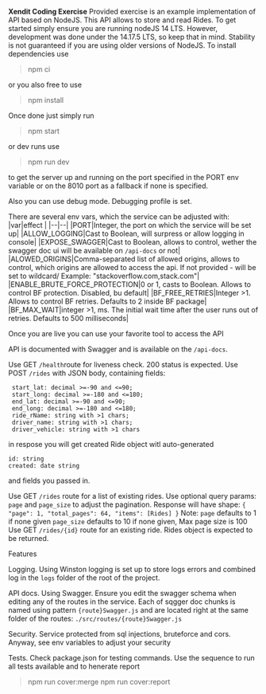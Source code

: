 **Xendit Coding Exercise**
Provided exercise is an example implementation of API based on NodeJS. This API allows to store and read Rides.
To get started simply ensure you are running nodeJS 14 LTS. However, development was done under the 14.17.5 LTS, so keep that in mind.
Stability is not guaranteed if you are using older versions of NodeJS.
To install dependencies use

> npm ci

or you also free to use

> npm install

Once done just simply run

> npm start

or dev runs use

> npm run dev

to get the server up and running on the port specified in the PORT env variable or on the 8010 port as a fallback if none is specified.

Also you can use debug mode. Debugging profile is set.

There are several env vars, which the service can be adjusted with:
|var|effect |
|--|--|
|PORT|Integer, the port on which the service will be set up|
|ALLOW_LOGGING|Cast to Boolean, will surpress or allow logging in console|
|EXPOSE_SWAGGER|Cast to Boolean, allows to control, wether the swagger doc ui will be available on `/api-docs` or not|
|ALOWED_ORIGINS|Comma-separated list of allowed origins, allows to control, which origins are allowed to access the api. If not provided - will be set to wildcard/ Example: "stackoverflow.com,stack.com"|
|ENABLE_BRUTE_FORCE_PROTECTION|0 or 1, casts to Boolean. Allows to control BF protection. Disabled, bu default|
|BF_FREE_RETRIES|Integer >1. Allows to control BF retries. Defaults to 2 inside BF package|
|BF_MAX_WAIT|integer >1, ms. The initial wait time after the user runs out of retries. Defaults to 500 milliseconds|

Once you are live you can use your favorite tool to access the API

API is documented with Swagger and is available on the `/api-docs`.

Use GET `/health`route for liveness check. 200 status is expected.
Use POST `/rides` with JSON body, containing fields:

     start_lat: decimal >=-90 and <=90;
     start_long: decimal >=-180 and <=180;
     end_lat: decimal >=-90 and <=90;
     end_long: decimal >=-180 and <=180;
     ride_rName: string with >1 chars;
     driver_name: string with >1 chars;
     driver_vehicle: string with >1 chars

in respose you will get created Ride object witl auto-generated

    id: string
    created: date string

and fields you passed in.

Use GET `/rides` route for a list of existing rides. Use optional query params: `page` and `page_size` to adjust the pagination. Response will have shape:
`{ "page": 1, "total_pages": 64, "items": [Rides] }`
Note: `page` defaults to 1 if none given
`page_size` defaults to 10 if none given, Max page size is 100
Use GET `/rides/{id}` route for an existing ride. Rides object is expected to be returned.

Features

Logging.
Using Winston logging is set up to store logs errors and combined log in the `logs` folder of the root of the project.

API docs.
Using Swagger. Ensure you edit the swagger schema when editing any of the routes in the service. Each of sqgger doc chunks is named using pattern `{route}Swagger.js` and are located right at the same folder of the routes: `./src/routes/{route}Swagger.js`

Security.
Service protected from sql injections, bruteforce and cors. Anyway, see env variables to adjust your security

Tests.
Check package.json for testing commands.
Use the sequence to run all tests available and to henerate report

> npm run cover:merge
> npm run cover:report
